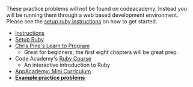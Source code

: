These practice problems will not be found on codeacademy. Instead you
will be running them through a web based development environment. Please
see the [setup ruby instructions][setup] on how to get started.

* [Instructions][instructions]
* [Setup Ruby][setup]
* [Chris Pine's Learn to Program][chris-pine]
    * Great for beginners; the first eight chapters will be great prep.
* Code Academy's [Ruby Course][codecademy]
    * An interactive introduction to Ruby
* [AppAcademy: Mini Curriculum][mini-curriculum]
* **[Example practice problems][practice-problems]**

[instructions]: ./instructions
[setup]: ../coding-test-1/setup
[chris-pine]: https://pine.fm/LearnToProgram/
[codecademy]: https://www.codecademy.com/learn/ruby
[mini-curriculum]: ../mini-curriculum
[practice-problems]: ./practice-problems
